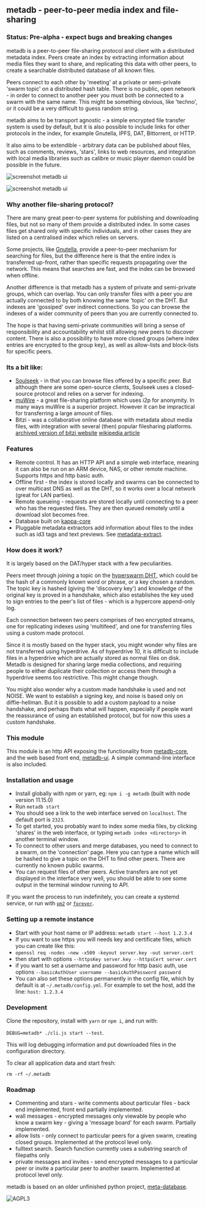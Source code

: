 ## metadb - peer-to-peer media index and file-sharing

### Status: Pre-alpha - expect bugs and breaking changes

metadb is a peer-to-peer file-sharing protocol and client with a distributed metadata index. Peers create an index by extracting information about media files they want to share, and replicating this data with other peers, to create a searchable distributed database of all known files.

Peers connect to each other by 'meeting' at a private or semi-private 'swarm topic' on a distributed hash table.
There is no public, open network - in order to connect to another peer you must both be connected to a swarm with the same name. This might be something obvious, like 'techno', or it could be a very difficult to guess random string.

metadb aims to be transport agnostic - a simple encrypted file transfer system is used by default, but it is also possible to include links for other protocols in the index, for example Gnutella, IPFS, DAT, Bittorrent, or HTTP. 

It also aims to be extendible - arbitrary data can be published about files, such as comments, reviews, 'stars', links to web resources, and integration with local media libraries such as calibre or music player daemon could be possible in the future.

![screenshot metadb ui](http://ameba.ehion.com/download/metadb-screenshot1u.png)

![screenshot metadb ui](http://ameba.ehion.com/download/metadb-screenshot2u.png)

### Why another file-sharing protocol?

There are many great peer-to-peer systems for publishing and downloading files, but not so many of them provide a distributed index. In some cases files get shared only with specific individuals, and in other cases they are listed on a centralised index which relies on servers.

Some projects, like [Gnutella](https://en.wikipedia.org/wiki/Gnutella), provide a peer-to-peer mechanism for searching for files, but the difference here is that the entire index is transferred up-front, rather than specific requests propagating over the network.  This means that searches are fast, and the index can be browsed when offline.

Another difference is that metadb has a system of private and semi-private groups, which can overlap. You can only transfer files with a peer you are actually connected to by both knowing the same 'topic' on the DHT. But indexes are 'gossiped' over indirect connections. So you can browse the indexes of a wider community of peers than you are currently connected to.

The hope is that having semi-private communities will bring a sense of responsibility and accountability whilst still allowing new peers to discover content. There is also a possibility to have more closed groups (where index entries are encrypted to the group key), as well as allow-lists and block-lists for specific peers.

### Its a bit like:

- [Soulseek](http://www.soulseekqt.net/news/) - in that you can browse files offered by a specific peer. But although there are some open-source clients, Soulseek uses a closed-source protocol and relies on a server for indexing.
- [muWire](https://muwire.com/) - a great file-sharing platform which uses i2p for anonymity.  In many ways muWire is a superior project. However it can be impractical for transferring a large amount of files.
- Bitzi - was a collaborative online database with metadata about media files, with integration with several (then) popular filesharing platforms. [archived version of bitzi website](https://web.archive.org/web/20051218070459/http://bitzi.com/) [wikipedia article](https://en.wikipedia.org/wiki/Bitzi)

### Features

- Remote control. It has an HTTP API and a simple web interface, meaning it can also be run on an ARM device, NAS, or other remote machine. Supports https and http basic auth.
- Offline first - the index is stored locally and swarms can be connected to over multicast DNS as well as the DHT, so it works over a local network (great for LAN parties).
- Remote queueing - requests are stored locally until connecting to a peer who has the requested files. They are then queued remotely until a download slot becomes free.
- Database built on [kappa-core](https://github.com/kappa-db/kappa-core)
- Pluggable metadata extractors add information about files to the index such as id3 tags and text previews. See [metadata-extract](https://github.com/ameba23/metadata-extract).

### How does it work?

It is largely based on the DAT/hyper stack with a few peculiarities.

Peers meet through joining a topic on the [hyperswarm DHT](https://github.com/hyperswarm), which could be the hash of a commonly known word or phrase, or a key chosen a random.  The topic key is hashed (giving the 'discovery key') and knowledge of the original key is proved in a handshake, which also establishes the key used to sign entries to the peer's list of files - which is a hypercore append-only log.

Each connection between two peers comprises of two encrypted streams, one for replicating indexes using 'multifeed', and one for transferring files using a custom made protocol.

Since it is mostly based on the hyper stack, you might wonder why files are not transferred using hyperdrive.  As of hyperdrive 10, it is difficult to include files in a hyperdrive which are actually stored as normal files on disk.  Metadb is designed for sharing large media collections, and requiring people to either duplicate their collection or access them through a hyperdrive seems too restrictive. This might change though.

You might also wonder why a custom made handshake is used and not NOISE. We want to establish a signing key, and noise is based only on diffie-hellman. But it is possible to add a custom payload to a noise handshake, and perhaps thats what will happen, especially if people want the reassurance of using an established protocol, but for now this uses a custom handshake.

### This module

This module is an http API exposing the functionality from [metadb-core](https://github.com/ameba23/metadb-core), and the web based front end, [metadb-ui](https://github.com/ameba23/metadb-ui). A simple command-line interface is also included.

### Installation and usage

- Install globally with npm or yarn, eg: `npm i -g metadb` (built with node version 11.15.0)
- Run `metadb start`
- You should see a link to the web interface served on `localhost`. The default port is `2323`.
- To get started, you probably want to index some media files, by clicking 'shares' in the web interface, or typing `metadb index <directory>` in another terminal window.
- To connect to other users and merge databases, you need to connect to a swarm, on the 'connection' page.
Here you can type a name which will be hashed to give a topic on the DHT to find other peers.  There are currently no known public swarms.
- You can request files of other peers. Active transfers are not yet displayed in the interface very well, you should be able to see some output in the terminal window running to API.

If you want the process to run indefinitely, you can create a systemd service, or run with [`pm2`](https://www.npmjs.com/package/pm2) or [`forever`](https://www.npmjs.com/package/forever). 

### Setting up a remote instance

- Start with your host name or IP address: `metadb start --host 1.2.3.4`
- If you want to use https you will needs key and certificate files, which you can create like this:
- `openssl req -nodes -new -x509 -keyout server.key -out server.cert`
- then start with options `--httpsKey server.key --httpsCert server.cert` 
- if you want to set a username and password for http basic auth, use options `--basicAuthUser username --basicAuthPassword password`
- You can also set these options permanently in the config file, which by default is at `~/.metadb/config.yml`. For example to set the host, add the line: `host: 1.2.3.4`

### Development

Clone the repository, install with `yarn` or `npm i`, and run with:

`DEBUG=metadb* ./cli.js start --test`.

This will log debugging information and put downloaded files in the configuration directory.

To clear all application data and start fresh:

`rm -rf ~/.metadb`

### Roadmap

- Commenting and stars - write comments about particular files - back end implemented, front end partially implemented.
- wall messages - encrypted messages only viewable by people who know a swarm key - giving a 'message board' for each swarm. Partially implemented.
- allow lists - only connect to particular peers for a given swarm, creating closed groups.  Implemented at the protocol level only.
- fulltext search. Search function currently uses a substring search of filepaths only
- private messages and invites - send encrypted messages to a particular peer or invite a particular peer to another swarm. Implemented at protocol level only.

metadb is based on an older unfinished python project, [meta-database](https://github.com/ameba23/meta-database). 

![AGPL3](https://www.gnu.org/graphics/agplv3-with-text-162x68.png)

